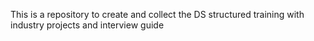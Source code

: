This is a repository to create and collect the DS structured training with industry projects and interview guide